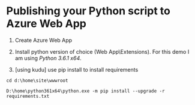 # Publishing your Python script to Azure Web App

1. Create Azure Web App

2. Install python version of choice (Web App\Extensions).  For this demo I am using *Python 3.6.1 x64*.

3. [using kudu] use pip install to install requirements

```cd d:\home\site\wwwroot```

```D:\home\python361x64\python.exe -m pip install --upgrade -r requirements.txt```

